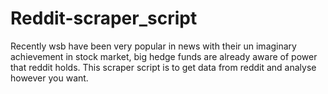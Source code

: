 # Reddit-scraper_script
Recently wsb have been very popular in news with their un imaginary achievement in stock market, big hedge funds are already aware of power that reddit holds. This scraper script is to get data from reddit and analyse however you want.
